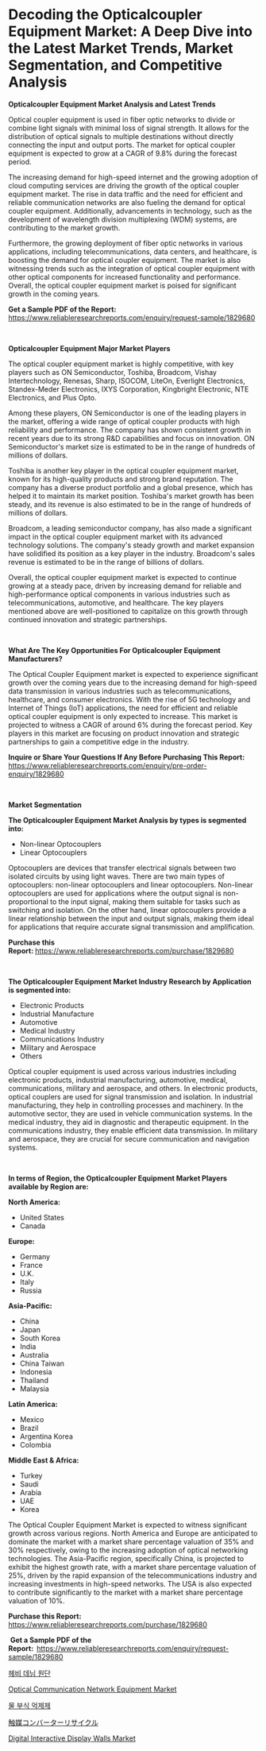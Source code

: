 <p><h1>Decoding the Opticalcoupler Equipment Market: A Deep Dive into the Latest Market Trends, Market Segmentation, and Competitive Analysis</h1></p><p><strong>Opticalcoupler Equipment Market Analysis and Latest Trends</strong></p>
<p><p>Optical coupler equipment is used in fiber optic networks to divide or combine light signals with minimal loss of signal strength. It allows for the distribution of optical signals to multiple destinations without directly connecting the input and output ports. The market for optical coupler equipment is expected to grow at a CAGR of 9.8% during the forecast period.</p><p>The increasing demand for high-speed internet and the growing adoption of cloud computing services are driving the growth of the optical coupler equipment market. The rise in data traffic and the need for efficient and reliable communication networks are also fueling the demand for optical coupler equipment. Additionally, advancements in technology, such as the development of wavelength division multiplexing (WDM) systems, are contributing to the market growth.</p><p>Furthermore, the growing deployment of fiber optic networks in various applications, including telecommunications, data centers, and healthcare, is boosting the demand for optical coupler equipment. The market is also witnessing trends such as the integration of optical coupler equipment with other optical components for increased functionality and performance. Overall, the optical coupler equipment market is poised for significant growth in the coming years.</p></p>
<p><strong>Get a Sample PDF of the Report:&nbsp;</strong> <a href="https://www.reliableresearchreports.com/enquiry/request-sample/1829680">https://www.reliableresearchreports.com/enquiry/request-sample/1829680</a></p>
<p>&nbsp;</p>
<p><strong>Opticalcoupler Equipment Major Market Players</strong></p>
<p><p>The optical coupler equipment market is highly competitive, with key players such as ON Semiconductor, Toshiba, Broadcom, Vishay Intertechnology, Renesas, Sharp, ISOCOM, LiteOn, Everlight Electronics, Standex-Meder Electronics, IXYS Corporation, Kingbright Electronic, NTE Electronics, and Plus Opto. </p><p>Among these players, ON Semiconductor is one of the leading players in the market, offering a wide range of optical coupler products with high reliability and performance. The company has shown consistent growth in recent years due to its strong R&D capabilities and focus on innovation. ON Semiconductor's market size is estimated to be in the range of hundreds of millions of dollars.</p><p>Toshiba is another key player in the optical coupler equipment market, known for its high-quality products and strong brand reputation. The company has a diverse product portfolio and a global presence, which has helped it to maintain its market position. Toshiba's market growth has been steady, and its revenue is also estimated to be in the range of hundreds of millions of dollars.</p><p>Broadcom, a leading semiconductor company, has also made a significant impact in the optical coupler equipment market with its advanced technology solutions. The company's steady growth and market expansion have solidified its position as a key player in the industry. Broadcom's sales revenue is estimated to be in the range of billions of dollars.</p><p>Overall, the optical coupler equipment market is expected to continue growing at a steady pace, driven by increasing demand for reliable and high-performance optical components in various industries such as telecommunications, automotive, and healthcare. The key players mentioned above are well-positioned to capitalize on this growth through continued innovation and strategic partnerships.</p></p>
<p>&nbsp;</p>
<p><strong>What Are The Key Opportunities For Opticalcoupler Equipment Manufacturers?</strong></p>
<p><p>The Optical Coupler Equipment market is expected to experience significant growth over the coming years due to the increasing demand for high-speed data transmission in various industries such as telecommunications, healthcare, and consumer electronics. With the rise of 5G technology and Internet of Things (IoT) applications, the need for efficient and reliable optical coupler equipment is only expected to increase. This market is projected to witness a CAGR of around 6% during the forecast period. Key players in this market are focusing on product innovation and strategic partnerships to gain a competitive edge in the industry.</p></p>
<p><strong>Inquire or Share Your Questions If Any Before Purchasing This Report:</strong> <a href="https://www.reliableresearchreports.com/enquiry/pre-order-enquiry/1829680">https://www.reliableresearchreports.com/enquiry/pre-order-enquiry/1829680</a></p>
<p>&nbsp;</p>
<p><strong>Market Segmentation</strong></p>
<p><strong>The Opticalcoupler Equipment Market Analysis by types is segmented into:</strong></p>
<p><ul><li>Non-linear Optocouplers</li><li>Linear Optocouplers</li></ul></p>
<p><p>Optocouplers are devices that transfer electrical signals between two isolated circuits by using light waves. There are two main types of optocouplers: non-linear optocouplers and linear optocouplers. Non-linear optocouplers are used for applications where the output signal is non-proportional to the input signal, making them suitable for tasks such as switching and isolation. On the other hand, linear optocouplers provide a linear relationship between the input and output signals, making them ideal for applications that require accurate signal transmission and amplification.</p></p>
<p><strong>Purchase this Report:&nbsp;</strong><a href="https://www.reliableresearchreports.com/purchase/1829680">https://www.reliableresearchreports.com/purchase/1829680</a></p>
<p>&nbsp;</p>
<p><strong>The Opticalcoupler Equipment Market Industry Research by Application is segmented into:</strong></p>
<p><ul><li>Electronic Products</li><li>Industrial Manufacture</li><li>Automotive</li><li>Medical Industry</li><li>Communications Industry</li><li>Military and Aerospace</li><li>Others</li></ul></p>
<p><p>Optical coupler equipment is used across various industries including electronic products, industrial manufacturing, automotive, medical, communications, military and aerospace, and others. In electronic products, optical couplers are used for signal transmission and isolation. In industrial manufacturing, they help in controlling processes and machinery. In the automotive sector, they are used in vehicle communication systems. In the medical industry, they aid in diagnostic and therapeutic equipment. In the communications industry, they enable efficient data transmission. In military and aerospace, they are crucial for secure communication and navigation systems.</p></p>
<p>&nbsp;</p>
<p><strong>In terms of Region, the Opticalcoupler Equipment Market Players available by Region are:</strong></p>
<p>
    <p> <strong> North America: </strong>
        <ul>
            <li>United States</li>
            <li>Canada</li>
        </ul>
        </p> 
    <p> <strong> Europe: </strong>
        <ul>
            <li>Germany</li>
            <li>France</li>
            <li>U.K.</li>
            <li>Italy</li>
            <li>Russia</li>
        </ul>
        </p> 
    <p> <strong> Asia-Pacific: </strong>
        <ul>
            <li>China</li>
            <li>Japan</li>
            <li>South Korea</li>
            <li>India</li>
            <li>Australia</li>
            <li>China Taiwan</li>
            <li>Indonesia</li>
            <li>Thailand</li>
            <li>Malaysia</li>
        </ul>
        </p> 
    <p> <strong> Latin America: </strong>
        <ul>
            <li>Mexico</li>
            <li>Brazil</li>
            <li>Argentina Korea</li>
            <li>Colombia</li>
        </ul>
        </p> 
    <p> <strong> Middle East & Africa: </strong>
        <ul>
            <li>Turkey</li>
            <li>Saudi</li>
            <li>Arabia</li>
            <li>UAE</li>
            <li>Korea</li>
        </ul>
    </p>
    </p>
<p><p>The Optical Coupler Equipment Market is expected to witness significant growth across various regions. North America and Europe are anticipated to dominate the market with a market share percentage valuation of 35% and 30% respectively, owing to the increasing adoption of optical networking technologies. The Asia-Pacific region, specifically China, is projected to exhibit the highest growth rate, with a market share percentage valuation of 25%, driven by the rapid expansion of the telecommunications industry and increasing investments in high-speed networks. The USA is also expected to contribute significantly to the market with a market share percentage valuation of 10%.</p></p>
<p><strong>Purchase this Report: </strong><a href="https://www.reliableresearchreports.com/purchase/1829680">https://www.reliableresearchreports.com/purchase/1829680</a></p>
<p>&nbsp;<strong>Get a Sample PDF of the Report:&nbsp;&nbsp;</strong><a href="https://www.reliableresearchreports.com/enquiry/request-sample/1829680">https://www.reliableresearchreports.com/enquiry/request-sample/1829680</a></p>
<p><strong></strong></p>
<p><p><a href="https://github.com/Howaoole34545/Market-Research-Report-List-1/blob/main/790389312345.md">헤비 데님 원단</a></p><p><a href="https://github.com/kosella/Market-Research-Report-List-2/blob/main/optical-communication-network-equipment-market.md">Optical Communication Network Equipment Market</a></p><p><a href="https://github.com/JackieFauhey9089475/Market-Research-Report-List-1/blob/main/494223712346.md">물 부식 억제제</a></p><p><a href="https://medium.com/@hugofirst21/%E8%A7%98%E3%82%B3%E3%83%B3%E3%83%90%E3%83%BC%E3%82%BF%E3%83%BC-%E3%83%AA%E3%82%B5%E3%82%A4%E3%82%AF%E3%83%AA%E3%83%B3%E3%82%B0-%E3%83%9E%E3%83%BC%E3%82%B1%E3%83%83%E3%83%88%E3%81%AE%E3%83%A1%E3%83%88%E3%83%AA%E3%82%AF%E3%82%B9%E3%82%92%E3%83%87%E3%82%B3%E3%83%BC%E3%83%89%E3%81%99%E3%82%8B-%E3%83%9E%E3%83%BC%E3%82%B1%E3%83%83%E3%83%88%E3%82%B7%E3%82%A7%E3%82%A2-%E3%83%88%E3%83%AC%E3%83%B3%E3%83%89-%E6%88%90%E9%95%B7%E3%83%91%E3%82%BF%E3%83%BC%E3%83%B3-b2447997730f">触媒コンバーターリサイクル</a></p><p><a href="https://github.com/nathandecarvalho/Market-Research-Report-List-2/blob/main/digital-interactive-display-walls-market.md">Digital Interactive Display Walls Market</a></p></p>